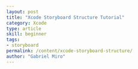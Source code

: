 ```yaml
---
layout: post
title: "Xcode Storyboard Structure Tutorial"
category: Xcode
type: article
skill: beginner
tags:
- storyboard
permalink: /content/xcode-storyboard-structure/
author: "Gabriel Miro"
---
```

